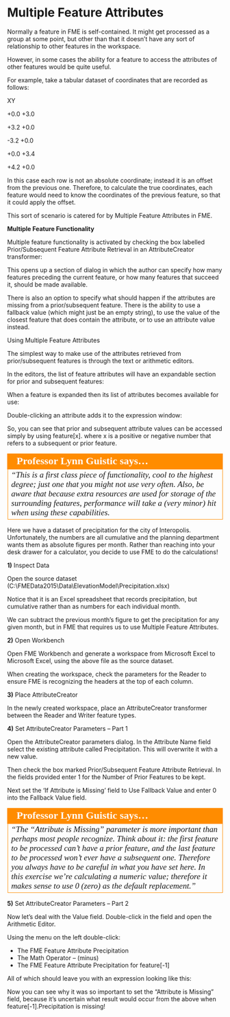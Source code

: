 # Multiple Feature Attributes

Normally a feature in FME is self-contained. It might get processed as a group at some point, but other than that it doesn’t have any sort of relationship to other features in the workspace.

However, in some cases the ability for a feature to access the attributes of other features would be quite useful.

For example, take a tabular dataset of coordinates that are recorded as follows:

XY

+0.0 +3.0

+3.2 +0.0

-3.2 +0.0

+0.0 +3.4

+4.2 +0.0

In this case each row is not an absolute coordinate; instead it is an offset from the previous one. Therefore, to calculate the true coordinates, each feature would need to know the coordinates of the previous feature, so that it could apply the offset.

This sort of scenario is catered for by Multiple Feature Attributes in FME.

**Multiple Feature Functionality**

Multiple feature functionality is activated by checking the box labelled Prior/Subsequent Feature Attribute Retrieval in an AttributeCreator transformer:

This opens up a section of dialog in which the author can specify how many features preceding the current feature, or how many features that succeed it, should be made available.

There is also an option to specify what should happen if the attributes are missing from a prior/subsequent feature. There is the ability to use a fallback value (which might just be an empty string), to use the value of the closest feature that does contain the attribute, or to use an attribute value instead.

Using Multiple Feature Attributes

The simplest way to make use of the attributes retrieved from prior/subsequent features is through the text or arithmetic editors.

In the editors, the list of feature attributes will have an expandable section for prior and subsequent features:

When a feature is expanded then its list of attributes becomes available for use:

Double-clicking an attribute adds it to the expression window:

So, you can see that prior and subsequent attribute values can be accessed simply by using feature[x].<attribute name> where x is a positive or negative number that refers to a subsequent or prior feature.

<table style="border-spacing: 0px">
<tr>
<td style="vertical-align:middle;background-color:darkorange;border: 2px solid darkorange">
<i class="fa fa-quote-left fa-lg fa-pull-left fa-fw" style="color:white;padding-right: 12px;vertical-align:text-top"></i>
<span style="color:white;font-size:x-large;font-weight: bold;font-family:serif">Professor Lynn Guistic says…</span>
</td>
</tr>

<tr>
<td style="border: 1px solid darkorange">
<span style="font-family:serif; font-style:italic; font-size:larger">
“This is a first class piece of functionality, cool to the highest degree; just
one that you might not use very often.
Also, be aware that because extra resources are used for storage of the
surrounding features, performance will take a (very minor) hit when using these
capabilities.
</span>
</td>
</tr>
</table>

Here we have a dataset of precipitation for the city of Interopolis. Unfortunately, the numbers are all cumulative and the planning department wants them as absolute figures per month.
Rather than reaching into your desk drawer for a calculator, you decide to use FME to do the calculations!

**1)** Inspect Data

Open the source dataset (C:\FMEData2015\Data\ElevationModel\Precipitation.xlsx)

Notice that it is an Excel spreadsheet that records precipitation, but cumulative rather than as numbers for each individual month.

We can subtract the previous month’s figure to get the precipitation for any given month, but in FME that requires us to use Multiple Feature Attributes.

**2)** Open Workbench

Open FME Workbench and generate a workspace from Microsoft Excel to Microsoft Excel, using the above file as the source dataset.

When creating the workspace, check the parameters for the Reader to ensure FME is recognizing the headers at the top of each column.

**3)** Place AttributeCreator

In the newly created workspace, place an AttributeCreator transformer between the Reader and Writer feature types.

**4)** Set AttributeCreator Parameters – Part 1

Open the AttributeCreator parameters dialog. In the Attribute Name field select the existing attribute called Precipitation. This will overwrite it with a new value.

Then check the box marked Prior/Subsequent Feature Attribute Retrieval. In the fields provided enter 1 for the Number of Prior Features to be kept.

Next set the ‘If Attribute is Missing’ field to Use Fallback Value and enter 0 into the Fallback Value field.

<table style="border-spacing: 0px">
<tr>
<td style="vertical-align:middle;background-color:darkorange;border: 2px solid darkorange">
<i class="fa fa-quote-left fa-lg fa-pull-left fa-fw" style="color:white;padding-right: 12px;vertical-align:text-top"></i>
<span style="color:white;font-size:x-large;font-weight: bold;font-family:serif">Professor Lynn Guistic says…</span>
</td>
</tr>

<tr>
<td style="border: 1px solid darkorange">
<span style="font-family:serif; font-style:italic; font-size:larger">
“The “Attribute is Missing” parameter is more important than perhaps most
people recognize.
Think about it: the first feature to be processed can’t have a prior feature,
and the last feature to be processed won’t ever have a subsequent one.
Therefore you always have to be careful in what you have set here. In this exercise
we’re calculating a numeric value; therefore it makes sense to use 0 (zero) as the
default replacement.”
</span>
</td>
</tr>
</table>

**5)** Set AttributeCreator Parameters – Part 2

Now let’s deal with the Value field. Double-click in the field and open the Arithmetic Editor.

Using the menu on the left double-click:
- The FME Feature Attribute Precipitation
- The Math Operator – (minus)
- The FME Feature Attribute Precipitation for feature[-1]

All of which should leave you with an expression looking like this:

Now you can see why it was so important to set the “Attribute is Missing” field, because it’s uncertain what result would occur from the above when feature[-1].Precipitation is missing!

